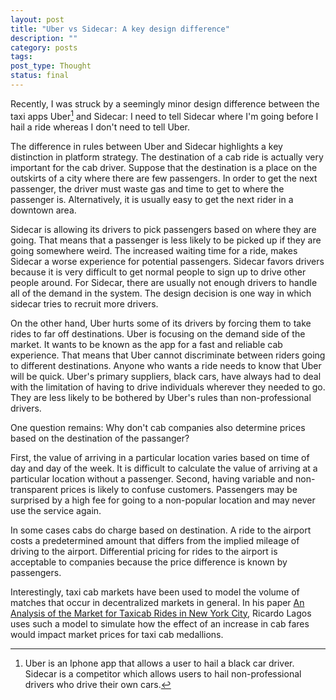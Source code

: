 ```yaml
---
layout: post
title: "Uber vs Sidecar: A key design difference"
description: ""
category: posts 
tags: 
post_type: Thought
status: final
---
```


Recently, I was struck by a seemingly minor design difference between the taxi apps Uber[^1] and Sidecar: I need to tell Sidecar where I'm going before I hail a ride whereas I don't need to tell Uber.

The difference in rules between Uber and Sidecar highlights a key distinction in platform strategy. The destination of a cab ride is actually very important for the cab driver. Suppose that the destination is a place on the outskirts of a city where there are few passengers. In order to get the next passenger, the driver must waste gas and time to get to where the passenger is. Alternatively, it is usually easy to get the next rider in a downtown area. 

Sidecar is allowing its drivers to pick passengers based on where they are going. That means that a passenger is less likely to be picked up if they are going somewhere weird. The increased waiting time for a ride, makes Sidecar a worse experience for potential passengers. Sidecar favors drivers because it is very difficult to get normal people to sign up to drive other people around.  For Sidecar, there are usually not enough drivers to handle all of the demand in the system. The design decision is one way in which sidecar tries to recruit more drivers.

On the other hand, Uber hurts some of its drivers by forcing them to take rides to far off destinations. Uber is focusing on the demand side of the market. It wants to be known as the app for a fast and reliable cab experience. That means that Uber cannot discriminate between riders going to different destinations. Anyone who wants a ride needs to know that Uber will be quick. Uber's primary suppliers, black cars, have always had to deal with the limitation of having to drive individuals wherever they needed to go. They are less likely to be bothered by Uber's rules than non-professional drivers. 

One question remains: Why don't cab companies also determine prices based on the destination of the passanger?

First, the value of arriving in a particular location varies based on time of day and day of the week. It is difficult to calculate the value of arriving at a particular location without a passenger. Second, having variable and non-transparent prices is likely to confuse customers. Passengers may be surprised by a high fee for going to a non-popular location and may never use the service again.

In some cases cabs do charge based on destination. A ride to the airport costs a predetermined amount that  differs from the implied mileage of driving to the airport. Differential pricing for rides to the airport is acceptable to companies because the price difference is known by passengers. 

Interestingly, taxi cab markets have been used to model the volume of matches that occur in decentralized markets in general. In his paper [An Analysis of the Market for Taxicab Rides in New York City](https://6df3260d-a-62cb3a1a-s-sites.googlegroups.com/site/rl561a/IER2003.pdf?attachauth=ANoY7co1TxhLnyB2RN9AkBwqhd0CfgjFho9b-wCYS93qCfympk1FGtARH4a79VhIYjHeC_ErpvrcXFhDn9SccmU8dIj9kQZboiRxOJL5azbyNvb7eL-bgEt41OCWQB_ZjXndhps28f3sY-8BkBDk-lKEjD8wjhaTarzlMtOzHkCl9BOfK-WwRW0E7d99_GdIxf0K_bPguA_0teQzvvdn5ep7DPEPxL9F0Q%3D%3D&attredirects=0), Ricardo Lagos uses such a model to simulate how the effect of an increase in cab fares would impact market prices for taxi cab medallions. 

[^1]: Uber is an Iphone app that allows a user to hail a black car driver. Sidecar is a competitor which allows users to hail non-professional drivers who drive their own cars.